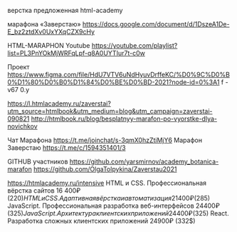 верстка предложенная html-academy

марафона «Заверстаю»
https://docs.google.com/document/d/1DszeA1De-E_bz2ztdXv0UxYXqCZX9cHy

HTML-MARAPHON Youtube
https://youtube.com/playlist?list=PL3PnYOkMjWRFqLpf-q8A0UYTIur7t-c0w

Проект
https://www.figma.com/file/HdU7VTV6uNdHyuvDrffeKC/%D0%9C%D0%B0%D1%80%D0%B0%D1%84%D0%BE%D0%BD-2021?node-id=0%3A1
f -v67 0.y

https://l.htmlacademy.ru/zaverstai?utm_source=htmlbook&utm_medium=blog&utm_campaign=zaverstai-090821 
http://htmlbook.ru/blog/besplatnyy-marafon-po-vyorstke-dlya-novichkov


Чат Марафона https://t.me/joinchat/s-3qmX0hzZtiMjY6	
Марафон Заверстаю https://t.me/c/1594351401/3	

GITHUB участников
https://github.com/yarsmirnov/academy_botanica-marafon
https://github.com/OlgaTolpykina/Zaverstau2021

https://htmlacademy.ru/intensive
HTML и CSS. Профессиональная вёрстка сайтов 16 400₽ (220$)
HTML и CSS. Адаптивная вёрстка и автоматизация 21 400₽ (285$)
JavaScript. Профессиональная разработка веб-интерфейсов 24400₽ (325$)
JavaScript. Архитектура клиентских приложений 24400₽ (325$)
React. Разработка сложных клиентских приложений 24900₽ (332$)
